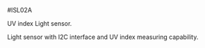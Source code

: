 <!--- AUTOgen ---> <!--- Please remove this line after manually editing --->
<!--- Created:2017-01-02T14:38:45.863524: ---> 
<!--- Author:Mlab: ---> 
<!--- AuthorEmail:email@mlab.cz: ---> 
<!--- Tags:None: ---> 
<!--- Ust:None: ---> 
<!--- Name:ISL02A: --->
#ISL02A 
<!--- LongName --->
UV index Light sensor.
<!--- ELongName ---> 

<!--- Lead --->
Light sensor with I2C interface and UV index measuring capability.
<!--- ELead ---> 


​
​
<!--- Description --->
<!--- EDescription --->
<!--- Content --->
<!--- EContent --->
            